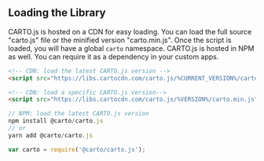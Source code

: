 ## Loading the Library
CARTO.js is hosted on a CDN for easy loading. You can load the full source "carto.js" file or the minified version "carto.min.js". Once the script is loaded, you will have a global `carto` namespace.
CARTO.js is hosted in NPM as well. You can require it as a dependency in your custom apps.

```html
<!-- CDN: load the latest CARTO.js version -->
<script src="https://libs.cartocdn.com/carto.js/%CURRENT_VERSION%/carto.min.js"></script>

<!-- CDN: load a specific CARTO.js version-->
<script src="https://libs.cartocdn.com/carto.js/%VERSION%/carto.min.js"></script>
```

```javascript
// NPM: load the latest CARTO.js version
npm install @carto/carto.js
// or
yarn add @carto/carto.js

var carto = require('@carto/carto.js');
```
